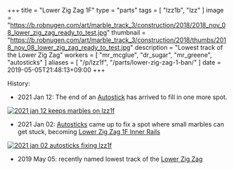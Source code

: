 +++
title = "Lower Zig Zag 1F"
type = "parts"
tags = [ "lzz1b", "lzz" ]
image = "https://b.robnugen.com/art/marble_track_3/construction/2018/2018_nov_08_lower_zig_zag_ready_to_test.jpg"
thumbnail = "https://b.robnugen.com/art/marble_track_3/construction/2018/thumbs/2018_nov_08_lower_zig_zag_ready_to_test.jpg"
description = "Lowest track of the Lower Zig Zag"
workers = [
  "mr_mcglue",
  "dr_sugar",
  "mr_greene",
  "autosticks"
]
aliases = [
    "/p/lzz1f",
    "/parts/lower-zig-zag-1-ban/"
]
date = 2019-05-05T21:48:13+09:00
+++


History:

* 2021 Jan 12: The end of an [Autostick](/workers/autosticks/) has arrived to fill in one more spot.

[![2021 jan 12 keeps marbles on lzz1f](//b.robnugen.com/art/marble_track_3/track/parts/2020/thumbs/2021_jan_12_keeps_marbles_on_lzz1f.jpg)](//b.robnugen.com/art/marble_track_3/track/parts/2020/2021_jan_12_keeps_marbles_on_lzz1f.jpg)

* 2021 Jan 02: [Autosticks](/workers/autosticks/) came up to fix a spot where small marbles can get stuck, becoming [Lower Zig Zag 1F Inner Rails](/parts/lower-zig-zag-1f-inner-rails/)

[![2021 jan 02 autosticks fixing lzz1f](//b.robnugen.com/art/marble_track_3/track/parts/2020/thumbs/2021_jan_02_autosticks_fixing_lzz1f.jpg)](//b.robnugen.com/art/marble_track_3/track/parts/2020/2021_jan_02_autosticks_fixing_lzz1f.jpg)

* 2019 May 05: recently named lowest track of the [Lower Zig Zag](/parts/lower_zig_zag/)
